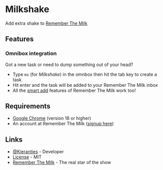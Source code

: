 Milkshake
=========

Add extra shake to [Remember The Milk][rtm]

Features
--------

### Omnibox integration
Got a new task or need to dump something out of your head?

+ Type `ms` (for _Milkshake_) in the omnbox then hit the tab key to create a task
+ Hit enter and the task will be added to your Remember The Milk inbox
+ All the [smart add][rtm smart] features of Remember The Milk work too!

Requirements
------------
+ [Google Chrome][chrome] (version 18 or higher)
+ An account at Remember The Milk ([signup here][rtm signup])

Links
-----
+ [@Kieranties] - Developer
+ [License] - MIT
+ [Remember The Milk][rtm] - The real star of the show

[@Kieranties]: http://twitter.com/kieranties
[License]: http://kieranties.mit-license.org/
[rtm]: http://www.rememberthemilk.com/
[rtm smart]: https://www.rememberthemilk.com/help/?ctx=basics.smartadd.howdoiuse
[rtm signup]: https://www.rememberthemilk.com/signup/
[chrome]: www.google.com/chrome